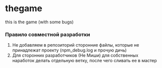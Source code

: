 # thegame
this is the game (with some bugs)

### Правило совместной разработки
1. Не добавляем в репозиторий сторонние файлы, которые не принадлежат проекту (npm_debug.log и прочую дичь)
2. Для сторонних разработчиков (Не Миши) для собственных наработок делать отдельную ветку, после чего сливать ее в мастер